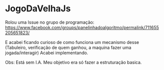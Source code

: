 # JogoDaVelhaJs


Rolou uma Issue no grupo de programação:
https://www.facebook.com/groups/panelinhadoalgoritmo/permalink/711655205651823/


E acabei ficando curioso de como funciona um mecanismo desse (Tabuleiro, verificação de quem ganhou, a maquina fazer uma jogada/interagir)
Acabei implementando.


Obs: Está sem I.A.
Meu objetivo era só fazer a estruturação basica.
